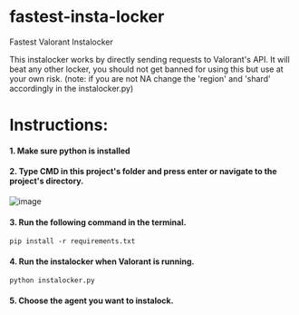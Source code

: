 # fastest-insta-locker
Fastest Valorant Instalocker

This instalocker works by directly sending requests to Valorant's API. It will beat any other locker, you should not get banned for using this but use at your own risk.
(note: if you are not NA change the 'region' and 'shard' accordingly in the instalocker.py)

# Instructions:
#### 1. Make sure python is installed

#### 2. Type CMD in this project's folder and press enter or navigate to the project's directory.

![image](https://github.com/pythonmaster9000/fastest-insta-locker/assets/120974929/15a482f0-648e-4a8e-b0a6-f04f5ba95796)

#### 3. Run the following command in the terminal.

```
pip install -r requirements.txt
```
#### 4. Run the instalocker when Valorant is running.

```
python instalocker.py
```
#### 5. Choose the agent you want to instalock.
